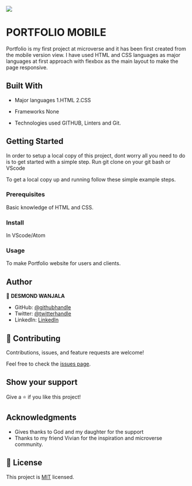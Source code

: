 ![](https://img.shields.io/badge/Microverse-blueviolet)

# PORTFOLIO MOBILE 

Portfolio is my first project at microverse and it has been first created from the mobile version view.
I have used HTML and CSS  languages as major languages at first approach with flexbox as the main layout to make the page responsive.


## Built With

- Major languages
 1.HTML
 2.CSS

- Frameworks
  None

- Technologies used
  GITHUB, Linters and Git.


## Getting Started

In order to setup a local copy of this project, dont worry all you need to do is to get started with a simple step.
Run git clone on your git bash or VScode


To get a local copy up and running follow these simple example steps.

### Prerequisites
Basic knowledge of HTML and CSS.


### Install
In VScode/Atom

### Usage
To make Portfolio website for users and clients.

## Author

👤 **DESMOND WANJALA**

- GitHub: [@githubhandle](https://github.com/28919926)
- Twitter: [@twitterhandle](https://twitter.com/wanjala_desmond)
- LinkedIn: [LinkedIn](https://www.linkedin.com/in/wanjala-desmond-000927b6/)


## 🤝 Contributing

Contributions, issues, and feature requests are welcome!

Feel free to check the [issues page](https://github.com/28919926).

## Show your support

Give a ⭐️ if you like this project!

## Acknowledgments

- Gives thanks to God and my daughter for the support 
- Thanks to my friend Vivian for the inspiration and microverse community.

## 📝 License

This project is [MIT](./LICENSE) licensed.

